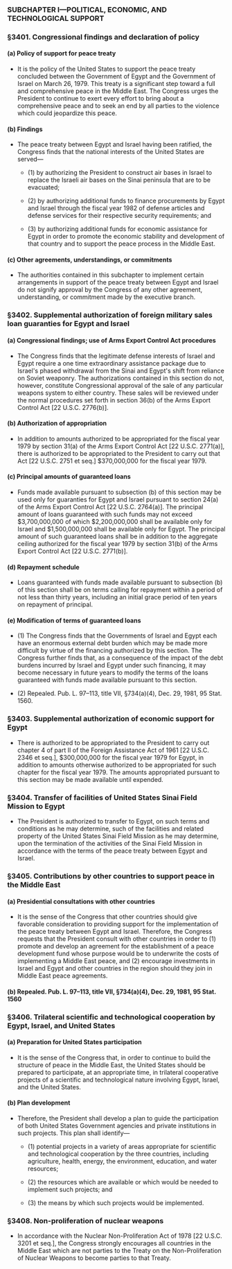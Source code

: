 ### SUBCHAPTER I—POLITICAL, ECONOMIC, AND TECHNOLOGICAL SUPPORT

### §3401. Congressional findings and declaration of policy
#### (a) Policy of support for peace treaty
* It is the policy of the United States to support the peace treaty concluded between the Government of Egypt and the Government of Israel on March 26, 1979. This treaty is a significant step toward a full and comprehensive peace in the Middle East. The Congress urges the President to continue to exert every effort to bring about a comprehensive peace and to seek an end by all parties to the violence which could jeopardize this peace.

#### (b) Findings
* The peace treaty between Egypt and Israel having been ratified, the Congress finds that the national interests of the United States are served—

  * (1) by authorizing the President to construct air bases in Israel to replace the Israeli air bases on the Sinai peninsula that are to be evacuated;

  * (2) by authorizing additional funds to finance procurements by Egypt and Israel through the fiscal year 1982 of defense articles and defense services for their respective security requirements; and

  * (3) by authorizing additional funds for economic assistance for Egypt in order to promote the economic stability and development of that country and to support the peace process in the Middle East.

#### (c) Other agreements, understandings, or commitments
* The authorities contained in this subchapter to implement certain arrangements in support of the peace treaty between Egypt and Israel do not signify approval by the Congress of any other agreement, understanding, or commitment made by the executive branch.

### §3402. Supplemental authorization of foreign military sales loan guaranties for Egypt and Israel
#### (a) Congressional findings; use of Arms Export Control Act procedures
* The Congress finds that the legitimate defense interests of Israel and Egypt require a one time extraordinary assistance package due to Israel's phased withdrawal from the Sinai and Egypt's shift from reliance on Soviet weaponry. The authorizations contained in this section do not, however, constitute Congressional approval of the sale of any particular weapons system to either country. These sales will be reviewed under the normal procedures set forth in section 36(b) of the Arms Export Control Act [22 U.S.C. 2776(b)].

#### (b) Authorization of appropriation
* In addition to amounts authorized to be appropriated for the fiscal year 1979 by section 31(a) of the Arms Export Control Act [22 U.S.C. 2771(a)], there is authorized to be appropriated to the President to carry out that Act [22 U.S.C. 2751 et seq.] $370,000,000 for the fiscal year 1979.

#### (c) Principal amounts of guaranteed loans
* Funds made available pursuant to subsection (b) of this section may be used only for guaranties for Egypt and Israel pursuant to section 24(a) of the Arms Export Control Act [22 U.S.C. 2764(a)]. The principal amount of loans guaranteed with such funds may not exceed $3,700,000,000 of which $2,200,000,000 shall be available only for Israel and $1,500,000,000 shall be available only for Egypt. The principal amount of such guaranteed loans shall be in addition to the aggregate ceiling authorized for the fiscal year 1979 by section 31(b) of the Arms Export Control Act [22 U.S.C. 2771(b)].

#### (d) Repayment schedule
* Loans guaranteed with funds made available pursuant to subsection (b) of this section shall be on terms calling for repayment within a period of not less than thirty years, including an initial grace period of ten years on repayment of principal.

#### (e) Modification of terms of guaranteed loans
* (1) The Congress finds that the Governments of Israel and Egypt each have an enormous external debt burden which may be made more difficult by virtue of the financing authorized by this section. The Congress further finds that, as a consequence of the impact of the debt burdens incurred by Israel and Egypt under such financing, it may become necessary in future years to modify the terms of the loans guaranteed with funds made available pursuant to this section.

* (2) Repealed. Pub. L. 97–113, title VII, §734(a)(4), Dec. 29, 1981, 95 Stat. 1560.

### §3403. Supplemental authorization of economic support for Egypt
* There is authorized to be appropriated to the President to carry out chapter 4 of part II of the Foreign Assistance Act of 1961 [22 U.S.C. 2346 et seq.], $300,000,000 for the fiscal year 1979 for Egypt, in addition to amounts otherwise authorized to be appropriated for such chapter for the fiscal year 1979. The amounts appropriated pursuant to this section may be made available until expended.

### §3404. Transfer of facilities of United States Sinai Field Mission to Egypt
* The President is authorized to transfer to Egypt, on such terms and conditions as he may determine, such of the facilities and related property of the United States Sinai Field Mission as he may determine, upon the termination of the activities of the Sinai Field Mission in accordance with the terms of the peace treaty between Egypt and Israel.

### §3405. Contributions by other countries to support peace in the Middle East
#### (a) Presidential consultations with other countries
* It is the sense of the Congress that other countries should give favorable consideration to providing support for the implementation of the peace treaty between Egypt and Israel. Therefore, the Congress requests that the President consult with other countries in order to (1) promote and develop an agreement for the establishment of a peace development fund whose purpose would be to underwrite the costs of implementing a Middle East peace, and (2) encourage investments in Israel and Egypt and other countries in the region should they join in Middle East peace agreements.

#### (b) Repealed. Pub. L. 97–113, title VII, §734(a)(4), Dec. 29, 1981, 95 Stat. 1560

### §3406. Trilateral scientific and technological cooperation by Egypt, Israel, and United States
#### (a) Preparation for United States participation
* It is the sense of the Congress that, in order to continue to build the structure of peace in the Middle East, the United States should be prepared to participate, at an appropriate time, in trilateral cooperative projects of a scientific and technological nature involving Egypt, Israel, and the United States.

#### (b) Plan development
* Therefore, the President shall develop a plan to guide the participation of both United States Government agencies and private institutions in such projects. This plan shall identify—

  * (1) potential projects in a variety of areas appropriate for scientific and technological cooperation by the three countries, including agriculture, health, energy, the environment, education, and water resources;

  * (2) the resources which are available or which would be needed to implement such projects; and

  * (3) the means by which such projects would be implemented.

### §3408. Non-proliferation of nuclear weapons
* In accordance with the Nuclear Non-Proliferation Act of 1978 [22 U.S.C. 3201 et seq.], the Congress strongly encourages all countries in the Middle East which are not parties to the Treaty on the Non-Proliferation of Nuclear Weapons to become parties to that Treaty.